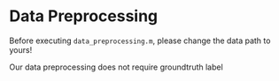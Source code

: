 # Data Preprocessing

Before executing `data_preprocessing.m`, please change the data path to yours!

Our data preprocessing does not require groundtruth label
